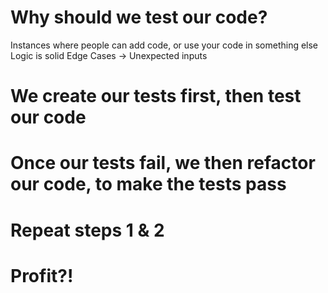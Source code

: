 # Why should we test our code?

Instances where people can add code, or use your code in something else
Logic is solid
Edge Cases -> Unexpected inputs

# We create our tests first, then test our code
# Once our tests fail, we then refactor our code, to make the tests pass
# Repeat steps 1 & 2
# Profit?!
